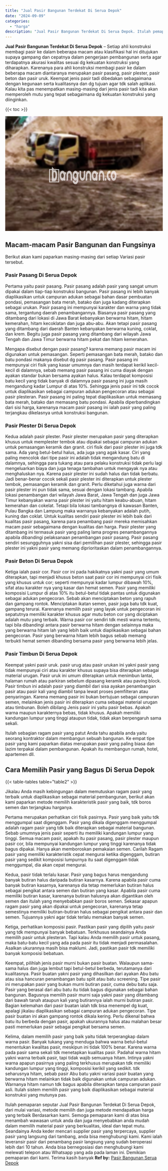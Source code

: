 ```yaml
---
title: "Jual Pasir Bangunan Terdekat Di Serua Depok"
date: "2024-09-09"
categories: 
  - "harga"
description: "Jual Pasir Bangunan Terdekat Di Serua Depok. Itulah pemaparan seputar Jual Pasir Bangunan Terdekat Di Serua Depok, dari mulai variasi, metode memilih dan jug..."
---
```


**Jual Pasir Bangunan Terdekat Di Serua Depok** – Setiap ahli konstruksi membagi pasir ke dalam beberapa macam atau klasifikasi hal ini ditujukan supaya gampang dan cepatnya dalam pengerjaan pembangunan serta agar terdapatnya akurasi kwalitas sesuai dg kekuatan konstruksi yang diharapkan. Karenanya para ahli konstruksi membagi pasir ke dalam beberapa macam diantaranya merupakan pasir pasang, pasir plester, pasir beton dan pasir uruk. Keempat jenis pasir tadi dibedakan sebagaimana dengan kegunaan serta kualitasnya dan dg tujuan agar tdk salah aplikasi. Kalau kita pas menempatkan masing-masing dari jenis pasir tadi kita akan memperoleh mutu yang tepat sebagaimana dg kekuatan konstruksi yang diinginkan.

{{< toc >}}

![Jual Pasir Bangunan Terdekat Di Serua Depok](/images/jual-pasir-bangunan-12.png)

## Macam-macam Pasir Bangunan dan Fungsinya

Berikut akan kami paparkan masing-masing dari setiap Variasi pasir tersebut.

### Pasir Pasang Di Serua Depok

Pertama yaitu pasir pasang. Pasir pasang adalah pasir yang sangat umum dipakai dalam tiap-tiap konstruksi bangunan. Pasir pasang ini lebih banyak diaplikasikan untuk campuran adukan sebagai bahan dasar pembuatan pondasi, pemasangan bata merah, batako dan juga kadang diterapkan sebagai urukan. Pasir pasang ini mempunyai karakter dan warna yang tidak sama, tergantung daerah penambangannya. Biasanya pasir pasang yang ditambang dari lokasi di Jawa Barat kebanyakan berwarna hitam, hitam kemerahan, hitam kecoklatan dan juga abu-abu. Akan tetapi pasir pasang yang ditambang dari daerah Banten kebanyakan berwarna kuning, coklat, dan krem. Begitu juga pasir pasang yang ditambang dari wilayah Jawa Tengah dan Jawa Timur berwarna hitam pekat dan hitam kemerahan.

Mengapa disebut dengan pasir pasang? karena memang pasir macam ini digunakan untuk pemasangan. Seperti pemasangan bata merah, batako dan batu pondasi makanya disebut dg pasir pasang. Pasir pasang ini mempunyai ciri fisik yang kasar umumnya dan masih terdapat kerikil kecil-kecil di dalamnya, sebab memang pasir pasang ini cuma diayak dengan ayakan standar bukan bersama ayakan halus. Kalau terdapat komposisi batu kecil yang tidak banyak di dalamnya pasir pasang ini juga masih mengandung kadar Lumpur di atas 10%. Sehingga jenis pasir ini tdk cocok untuk diaplikasikan sebagai campuran adukan pengecoran atau sebagai pasir plesteran. Pasir pasang ini paling tepat diaplikasikan untuk memasang bata merah, batako dan memasang batu pondasi. Apabila diperbandingkan dari sisi harga, karenanya macam pasir pasang ini ialah pasir yang paling terjangkau dikelasnya untuk konstruksi bangunan.

### Pasir Plester Di Serua Depok

Kedua adalah pasir plester. Pasir plester merupakan pasir yang diterapkan khusus untuk memplester tembok atau dipakai sebagai campuran adukan untuk pemasangan keramik dan granit. ciri fisik dari pasir plester ini juga tdk sama. Ada yang betul-betul halus, ada juga yang agak kasar. Ciri yang paling mencolok dari tipe pasir ini adalah tidak mengandung batu di dalamnya, sehingga para tukang atau para pelaku konstruksi tidak perlu lagi mengeluarkan biaya dan juga tenaga tambahan untuk mengayak nya atau menghaluskan nya. Karena pasir plester ini sudah halus dan tidak berbatu. Jadi benar-benar cocok sekali pasir plester ini diterapkan untuk plester tembok, pemasangan keramik dan granit. Perlu diketahui juga warna dari pasir plester ini pun tidak sama, sesuai dengan lokasi tambang. Apabila lokasi penambangan dari wilayah Jawa Barat, Jawa Tengah dan juga Jawa Timur kebanyakan warna pasir plester ini yaitu hitam keabu-abuan, hitam kemerahan dan cokelat. Tetapi bila lokasi tambangnya di kawasan Banten, Pulau Bangka dan Lampung maka warnanya kebanyakan adalah putih, kuning dan coklat. Untuk kualitas sendiri pasir plester ini lebih baik dari kualitas pasir pasang, karena para penambang pasir mereka memisahkan macam pasir sebagaimana dengan kualitas dan harga. Pasir plester yang ditambang ini termasuk pasir yang paling lama progres penambangannya apabila dibandingi pelaksanaan penambangan pasir pasang. Pasir pasang sendiri sesungguhnya yakni sisa dari pemilihan pasir plester, sehingga pasir plester ini yakni pasir yang memang diprioritaskan dalam penambangannya.

### Pasir Beton Di Serua Depok

Ketiga ialah pasir cor. Pasir cor ini pada hakikatnya yakni pasir yang umum diterapkan, tapi menjadi khusus beton saat pasir cor ini mempunyai ciri fisik yang khusus untuk cor; seperti mempunyai kadar lumpur dibawah 10%, sifat atau karakter nya yang kasar dan hemat semen. Pasir yang memiliki komposisi Lumpur di atas 10% itu betul-betul tidak pantas untuk digunakan sebagai adukan pengecoran. Sebab akan menciptakan beton yang rapuh dan gampang rontok. Menciptakan ikatan semen, pasir juga batu tdk kuat, gampang terurai. Karenanya memilih pasir yang layak untuk pengecoran ini sepatutnya memiliki karakter khusus agar mutu beton cor yang diciptakan adalah mutu yang terbaik. Warna pasir cor sendiri tdk mesti warna tertentu, tapi bila dibandingi antara pasir berwarna hitam dengan selainnya maka yang berwarna hitam lah yang lebih baik untuk diaplikasikan sebagai bahan pengecoran. Pasir yang berwarna hitam lebih bagus sebab memang terbukti hemat semen dibanding bersama pasir yang berwarna lebih jelas.

### Pasir Timbun Di Serua Depok

Keempat yakni pasir uruk. pasir urug atau pasir urukan ini yakni pasir yang tidak mempunyai ciri atau karakter khusus supaya bisa diterapkan sebagai material urugan. Pasir uruk ini umum diterapkan untuk menimbun lantai, halaman rumah atau parkiran sebelum dipasang keramik atau paving block. Pasir timbun ini adalah pasir yang diambil dari sisa ayakan penambangan pasir atau pasir kali yang diambil tanpa lewat proses pemfilteran atau penyaringan. Karena memang pasir ini bukan bertujuan sebagai campuran semen, melainkan jenis pasir ini diterapkan cuma sebagai material urugan atau timbunan. Boleh dibilang Jenis pasir ini yaitu pasir bebas. Apakah warna maupun karakternya bebas, tidak khusus. Apakah memiliki kandungan lumpur yang tinggi ataupun tidak, tidak akan berpengaruh sama sekali.

Itulah sebagian ragam pasir yang patut Anda tahu apabila anda yaitu seorang kontraktor dalam membangun sebuah bangunan. Ke empat tipe pasir yang kami paparkan diatas merupakan pasir yang paling biasa dan lazim terpakai dalam pembangunan. Apakah itu membangun rumah, hotel, apartemen dll.

## Cara Memilih Pasir yang Bagus Di Serua Depok

{{< table-tables table="table2" >}}

Jikalau Anda masih kebingungan dalam memutuskan ragam pasir yang terbaik untuk diaplikasikan sebagai material pembangunan, berikut akan kami paparkan metode memilih karakteristik pasir yang baik, tdk boros semen dan terjangkau harganya.

Pertama merupakan perhatikan ciri fisik pasirnya. Pasir yang baik yaitu tdk menggumpal saat digenggam. Pasir yang dikala digenggam menggumpal adalah ragam pasir yang tdk baik diterapkan sebagai material bangunan. Sebab umumnya jenis pasir seperti itu memiliki kandungan lumpur yang tinggi. Semua macam pasir, apakah itu pasir pasang, pasir plester maupun pasir cor, bila mempunyai kandungan lumpur yang tinggi karenanya tidak bagus dipakai. Hanya akan memboroskan pemakaian semen. Carilah Ragam pasir yang memiliki karakteristik cepat mengurai ketika digenggam, butiran pasir yang sedikit komposisi lumpurnya itu saat digenggam tidak menggumpal, dia akan cepat mengurai.

Kedua, pasir tidak terlalu kasar. Pasir yang bagus harus mengandung banyak butiran halus daripada butiran kasarnya. Karena apabila pasir cuma banyak butiran kasarnya, karenanya dia tetap memerlukan butiran halus sebagai pengikat antara semen dan butiran yang kasar. Apabila pasir cuma memiliki butiran kasar, karenanya butiran halusnya akan digantikan oleh semen dan itulah yang menyebabkan pasir boros semen. Sekasar apapun ragam pasir yang akan dipakai untuk pengecoran, karenanya tetap semestinya memiliki butiran-butiran halus sebagai pengikat antara pasir dan semen. Tujuannya yakni agar tidak terlalu memakan banyak semen.

Ketiga, perhatikan komposisi pasir. Pastikan pasir yang dipilih yaitu pasir yang tdk mempunyai banyak bebatuan. Terkhusus seandainya Anda memilih pasir untuk plesteran. Tapi kalau Anda memilih pasir untuk pasang, maka batu-batu kecil yang ada pada pasir itu tidak menjadi permasalahan. Asalkan ukurannya masih bisa maklumi. Jadi, pastikan pasir tdk memiliki banyak komposisi bebatuan.

Keempat, pilihlah jenis pasir murni bukan pasir buatan. Walaupun sama-sama halus dan juga lembut tapi betul-betul berbeda, terutamanya dari kualitasnya. Pasir buatan yakni pasir yang dihasilkan dari ayakan Abu batu atau sisa hancuran penambangan batu split atau batu screening. Tipe pasir ini merupakan pasir yang bukan murni butiran pasir, cuma debu batu saja. Pasir yang berasal dari abu batu itu tidak bagus digunakan sebagai bahan bangunan. Bagusnya memilih pasir murni saja yakni pasir yang ditambang dari bawah tanah ataupun kali yang butirannya ialah murni butiran pasir. Bagian kelemahan dari pasir buatan ialah tdk bisa menempel dg kuat, apalagi jikalau diaplikasikan sebagai campuran adukan pengecoran. Tipe pasir buatan ini akan gampang rontok dikala kering. Perlu dikenal bahwa batu itu berbeda dengan pasir, apakah ukurannya halus atau malahan besar pasti memerlukan pasir sebagai pengikat bersama semen.

Kelima, dalam memilih pasir yang baik yaitu tidak terperangkap dalam warna pasir. Banyak tukang yang menduga bahwa warna betul-betul menentukan kwalitas pasir, meskipun ini tidak 100% benar. Karena warna pada pasir sama sekali tdk menetapkan kualitas pasir. Padahal warna hitam yakni warna terbaik pasir, tapi tidak wajib semuanya hitam. Intinya yakni warna apapun pasirnya yang paling terkhusus merupakan tdk memiliki kandungan lumpur yang tinggi, komposisi kerikil yang sedikit. tdk seharusnya hitam, sebab pasir Abu batu yakni variasi pasir buatan yang berwarna hitam melainkan tidak baik digunakan untuk campuran adukan. Warnanya hitam namun tdk bagus apabila diterapkan tanpa campuran pasir asli. Itulah sistem memilih pasir yang baik diaplikasikan sebagai material konstruksi yang mutunya pas.

Itulah pemaparan seputar Jual Pasir Bangunan Terdekat Di Serua Depok, dari mulai variasi, metode memilih dan juga metode mendapatkan harga yang terbaik Berdasarkan kami. Semoga pemaparan kami di atas bisa menambah wawasan untuk anda dan juga menyebabkan anda mudah dalam memilih material pasir yang berkualitas, ideal dan tepat mutu. Seandainya Anda keder mencari supplier pasir yang terpercaya, supplier pasir yang langsung dari tambang, anda bisa menghubungi kami. Kami ialah leveransir pasir dari penambang pasir langsung yang sudah beroperasi lebih dari 10 tahun. Anda bisa bernegosiasi dan menghubungi kami melewati telepon atau Whatsapp yang ada pada laman ini. Demikian pemaparan dari kami. Terima kasih banyak
**Ref by:** [Pasir Bangunan Serua Depok](https://id.wikipedia.org/wiki/Pasir)
